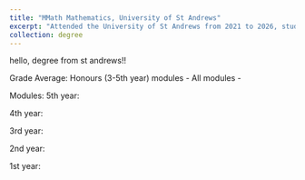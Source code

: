 ```yaml
---
title: "MMath Mathematics, University of St Andrews"
excerpt: "Attended the University of St Andrews from 2021 to 2026, studying a wide range of Mathematics and Statistics topics. Currently on track for a first class honours Masters having been placed on the Dean's list 4/4 years thus far and achieved a medal for top Statistics grades in my program during my third year. For more details click the hyperlink :)"
collection: degree
---
```


hello, degree from st andrews!!

Grade Average:
Honours (3-5th year) modules - 
All modules - 

Modules:
5th year:


4th year:


3rd year:


2nd year:


1st year:

